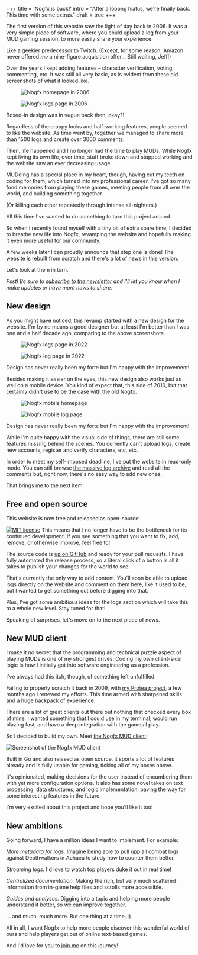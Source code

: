 +++
title = 'Nogfx is back!'
intro = "After a looong hiatus, we're finally back. This time with some extras."
draft = true
+++

The first version of this website saw the light of day back in 2006. It was a very simple piece of software, where you could upload a log from your MUD gaming session, to more easily share your experience.

Like a geekier predecessor to Twitch. (Except, for some reason, Amazon never offered _me_ a nine-figure acquisition offer… Still waiting, Jeff!)

Over the years I kept adding features – character verification, voting, commenting, etc. It was still all very basic, as is evident from these old screenshots of what it looked like.

<div class="row">
  <div class="col">
    <figure class="figure mb-0">
      <img src="nogfx.org-2006-home.png" class="figure-img img-fluid" alt="Nogfx homepage in 2006">
    </figure>
  </div>
  <div class="col">
    <figure class="figure mb-0">
      <img src="nogfx.org-2006-logs.png" class="figure-img img-fluid" alt="Nogfx logs page in 2006">
    </figure>
  </div>
</div>
<div class="figure-caption text-end mb-3">Boxed-in design was in vugue back then, okay?!</div>

Regardless of the crappy looks and half-working features, people seemed to like the website. As time went by, together we managed to share more than 1500 logs and create over 3000 comments.

Then, life happened and I no longer had the time to play MUDs. While Nogfx kept living its own life, over time, stuff broke down and stopped working and the website saw an ever decreasing usage.

MUDding has a special place in my heart, though, having cut my teeth on coding for them, which turned into my professional career. I've got so many fond memories from playing these games, meeting people from all over the world, and building something together.

(Or killing each other repeatedly through intense all-nighters.)

All this time I've wanted to do something to turn this project around.

So when I recently found myself with a tiny bit of extra spare time, I decided to breathe new life into Nogfx, revamping the website and hopefully making it even more useful for our community.

A few weeks later I can proudly announce that step one is done! The website is rebuilt from scratch and there's a lot of news in this version.

Let's look at them in turn.

_Psst! Be sure to [subscribe to the newsletter](/subscribe/) and I'll let you know when I make updates or have more news to share._

## New design

As you might have noticed, this revamp started with a new design for the website. I'm by no means a good designer but at least I'm better than I was one and a half decade ago, comparing to the above screenshots.

<div class="row">
  <div class="col">
    <figure class="figure mb-0">
      <img src="nogfx.com-2022-logs.png" class="figure-img img-fluid" alt="Nogfx logs page in 2022">
    </figure>
  </div>
  <div class="col">
    <figure class="figure mb-0">
      <img src="nogfx.com-2022-log.png" class="figure-img img-fluid" alt="Nogfx log page in 2022">
    </figure>
  </div>
</div>
<div class="figure-caption text-end mb-3">Design has never really been my forte but I'm happy with the improvement!</div>

Besides making it easier on the eyes, this new design also works just as well on a mobile device. You kind of expect that, this side of 2010, but that certainly didn't use to be the case with the old Nogfx.

<div class="row">
  <div class="col">
    <figure class="figure mb-0">
      <img src="nogfx.com-2022-mobile-home.png" class="figure-img img-fluid" alt="Nogfx mobile homepage">
    </figure>
  </div>
  <div class="col">
    <figure class="figure mb-0">
      <img src="nogfx.com-2022-mobile-log.png" class="figure-img img-fluid" alt="Nogfx mobile log page">
    </figure>
  </div>
</div>
<div class="figure-caption text-end mb-3">Design has never really been my forte but I'm happy with the improvement!</div>

While I'm quite happy with the visual side of things, there are still some features missing behind the scenes. You currently can't upload logs, create new accounts, register and verify characters, etc, etc.

In order to meet my self-imposed deadline, I've put the website in read-only mode. You can still browse [the massive log archive](/logs/) and read all the comments but, right now, there's no easy way to add new ones.

That brings me to the next item.

## Free and open source

This website is now free and released as open-source!

<a href="https://en.wikipedia.org/wiki/MIT_License"><img alt="MIT license" src="mit-license.png" class="float-end ms-4 mt-1"></a> This means that I no longer have to be the bottleneck for its continued development. If you see something that you want to fix, add, remove, or otherwise improve, feel free to!

The source code is [up on GitHub](https://github.com/tobiassjosten/nogfx-web) and ready for your pull requests. I have fully automated the release process, so a literal click of a button is all it takes to publish your changes for the world to see.

That's currently the only way to add content. You'll soon be able to upload logs directly on the website and comment on them here, like it used to be, but I wanted to get something out before digging into that.

Plus, I've got some ambitious ideas for the logs section which will take this to a whole new level. Stay tuned for that!

Speaking of surprises, let's move on to the next piece of news.

## New MUD client

I make it no secret that the programming and technical puzzle aspect of playing MUDs is one of my strongest drives. Coding my own client-side logic is how I initially got into software engineering as a profession.

I've always had this itch, though, of something left unfulfilled.

Failing to properly scratch it back in 2009, with [my Protea project](https://github.com/tobiassjosten/protea), a few months ago I renewed my efforts. This time armed with sharpened skills and a huge backpack of experience.

There are a lot of great clients out there but nothing that checked every box of mine. I wanted something that I could use in my terminal, would run blazing fast, and have a deep integration with the games I play.

So I decided to build my own. Meet [the Nogfx MUD client](/client/)!

<img src="/nogfx-client-screenshot.png" class="figure-img img-fluid" alt="Screenshot of the Nogfx MUD client">

Built in Go and also relased as open source, it sports a lot of features already and is fully usable for gaming, ticking all of my boxes above.

It's opinionated, making decisions for the user instead of encumbering them with yet more configuration options. It also has some novel takes on text processing, data structures, and logic implementation, paving the way for some interesting features in the future.

I'm very excited about this project and hope you'll like it too!

## New ambitions

Going forward, I have a million ideas I want to implement. For example:

*More metadata for logs.* Imagine being able to pull upp all combat logs against Depthwalkers in Achaea to study how to counter them better.

*Streaming logs.* I'd love to watch top players duke it out in real time!

*Centralized documentation.* Making the rich, but very much scattered information from in-game help files and scrolls more accessible.

*Guides and analyses.* Digging into a topic and helping more people understand it better, so we can improve together.

… and much, much more. But one thing at a time. :)

All in all, I want Nogfx to help more people discover this wonderful world of ours and help players get out of online text-based games.

And I'd love for you to [join me](/subscribe/) on this journey!
